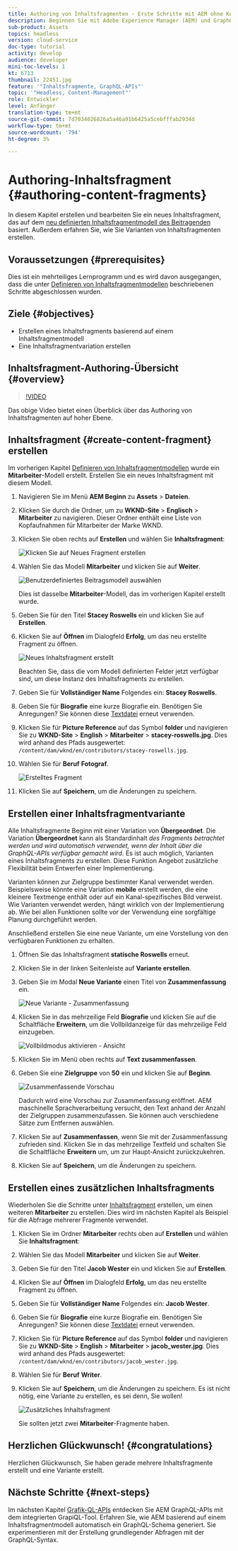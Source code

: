 ```yaml
---
title: Authoring von Inhaltsfragmenten - Erste Schritte mit AEM ohne Kopf - GraphQL
description: Beginnen Sie mit Adobe Experience Manager (AEM) und GraphQL. Erstellen und bearbeiten Sie ein neues Inhaltsfragment, das auf einem Inhaltsfragmentmodell basiert. Erfahren Sie, wie Sie Varianten von Inhaltsfragmenten erstellen.
sub-product: Assets
topics: headless
version: cloud-service
doc-type: tutorial
activity: develop
audience: developer
mini-toc-levels: 1
kt: 6713
thumbnail: 22451.jpg
feature: '"Inhaltsfragmente, GraphQL-APIs"'
topic: '"Headless, Content-Management"'
role: Entwickler
level: Anfänger
translation-type: tm+mt
source-git-commit: 7d7034026826a5a46a91b6425a5cebfffab2934d
workflow-type: tm+mt
source-wordcount: '794'
ht-degree: 3%

---
```



# Authoring-Inhaltsfragment {#authoring-content-fragments}

In diesem Kapitel erstellen und bearbeiten Sie ein neues Inhaltsfragment, das auf dem [neu definierten Inhaltsfragmentmodell des Beitragenden](./content-fragment-models.md) basiert. Außerdem erfahren Sie, wie Sie Varianten von Inhaltsfragmenten erstellen.

## Voraussetzungen {#prerequisites}

Dies ist ein mehrteiliges Lernprogramm und es wird davon ausgegangen, dass die unter [Definieren von Inhaltsfragmentmodellen](./content-fragment-models.md) beschriebenen Schritte abgeschlossen wurden.

## Ziele {#objectives}

* Erstellen eines Inhaltsfragments basierend auf einem Inhaltsfragmentmodell
* Eine Inhaltsfragmentvariation erstellen

## Inhaltsfragment-Authoring-Übersicht {#overview}

>[!VIDEO](https://video.tv.adobe.com/v/22451/?quality=12&learn=on)

Das obige Video bietet einen Überblick über das Authoring von Inhaltsfragmenten auf hoher Ebene.

## Inhaltsfragment {#create-content-fragment} erstellen

Im vorherigen Kapitel [Definieren von Inhaltsfragmentmodellen](./content-fragment-models.md) wurde ein **Mitarbeiter**-Modell erstellt. Erstellen Sie ein neues Inhaltsfragment mit diesem Modell.

1. Navigieren Sie im Menü **AEM Beginn** zu **Assets** > **Dateien**.
1. Klicken Sie durch die Ordner, um zu **WKND-Site** > **Englisch** > **Mitarbeiter** zu navigieren. Dieser Ordner enthält eine Liste von Kopfaufnahmen für Mitarbeiter der Marke WKND.

1. Klicken Sie oben rechts auf **Erstellen** und wählen Sie **Inhaltsfragment**:

   ![Klicken Sie auf Neues Fragment erstellen](assets/author-content-fragments/create-content-fragment-menu.png)

1. Wählen Sie das Modell **Mitarbeiter** und klicken Sie auf **Weiter**.

   ![Benutzerdefiniertes Beitragsmodell auswählen](assets/author-content-fragments/select-contributor-model.png)

   Dies ist dasselbe **Mitarbeiter**-Modell, das im vorherigen Kapitel erstellt wurde.

1. Geben Sie für den Titel **Stacey Roswells** ein und klicken Sie auf **Erstellen**.
1. Klicken Sie auf **Öffnen** im Dialogfeld **Erfolg**, um das neu erstellte Fragment zu öffnen.

   ![Neues Inhaltsfragment erstellt](assets/author-content-fragments/new-content-fragment.png)

   Beachten Sie, dass die vom Modell definierten Felder jetzt verfügbar sind, um diese Instanz des Inhaltsfragments zu erstellen.

1. Geben Sie für **Vollständiger Name** Folgendes ein: **Stacey Roswells**.
1. Geben Sie für **Biografie** eine kurze Biografie ein. Benötigen Sie Anregungen? Sie können diese [Textdatei](assets/author-content-fragments/stacey-roswells-bio.txt) erneut verwenden.
1. Klicken Sie für **Picture Reference** auf das Symbol **folder** und navigieren Sie zu **WKND-Site** > **English** > **Mitarbeiter** > **stacey-roswells.jpg**. Dies wird anhand des Pfads ausgewertet: `/content/dam/wknd/en/contributors/stacey-roswells.jpg`.
1. Wählen Sie für **Beruf** **Fotograf**.

   ![Erstelltes Fragment](assets/author-content-fragments/stacye-roswell-fragment-authored.png)

1. Klicken Sie auf **Speichern**, um die Änderungen zu speichern.

## Erstellen einer Inhaltsfragmentvariante

Alle Inhaltsfragmente Beginn mit einer Variation von **Übergeordnet**. Die Variation **Übergeordnet** kann als Standardinhalt *des Fragments betrachtet werden und wird automatisch verwendet, wenn der Inhalt über die GraphQL-APIs verfügbar gemacht wird.* Es ist auch möglich, Varianten eines Inhaltsfragments zu erstellen. Diese Funktion Angebot zusätzliche Flexibilität beim Entwerfen einer Implementierung.

Varianten können zur Zielgruppe bestimmter Kanal verwendet werden. Beispielsweise könnte eine Variation **mobile** erstellt werden, die eine kleinere Textmenge enthält oder auf ein Kanal-spezifisches Bild verweist. Wie Varianten verwendet werden, hängt wirklich von der Implementierung ab. Wie bei allen Funktionen sollte vor der Verwendung eine sorgfältige Planung durchgeführt werden.

Anschließend erstellen Sie eine neue Variante, um eine Vorstellung von den verfügbaren Funktionen zu erhalten.

1. Öffnen Sie das Inhaltsfragment **statische Roswells** erneut.
1. Klicken Sie in der linken Seitenleiste auf **Variante erstellen**.
1. Geben Sie im Modal **Neue Variante** einen Titel von **Zusammenfassung** ein.

   ![Neue Variante - Zusammenfassung](assets/author-content-fragments/new-variation-summary.png)

1. Klicken Sie in das mehrzeilige Feld **Biografie** und klicken Sie auf die Schaltfläche **Erweitern**, um die Vollbildanzeige für das mehrzeilige Feld einzugeben.

   ![Vollbildmodus aktivieren - Ansicht](assets/author-content-fragments/enter-full-screen-view.png)

1. Klicken Sie im Menü oben rechts auf **Text zusammenfassen**.

1. Geben Sie eine **Zielgruppe** von **50** ein und klicken Sie auf **Beginn**.

   ![Zusammenfassende Vorschau](assets/author-content-fragments/summarize-text-preview.png)

   Dadurch wird eine Vorschau zur Zusammenfassung eröffnet. AEM maschinelle Sprachverarbeitung versucht, den Text anhand der Anzahl der Zielgruppen zusammenzufassen. Sie können auch verschiedene Sätze zum Entfernen auswählen.

1. Klicken Sie auf **Zusammenfassen**, wenn Sie mit der Zusammenfassung zufrieden sind. Klicken Sie in das mehrzeilige Textfeld und schalten Sie die Schaltfläche **Erweitern** um, um zur Haupt-Ansicht zurückzukehren.

1. Klicken Sie auf **Speichern**, um die Änderungen zu speichern.

## Erstellen eines zusätzlichen Inhaltsfragments

Wiederholen Sie die Schritte unter [Inhaltsfragment](#create-content-fragment) erstellen, um einen weiteren **Mitarbeiter** zu erstellen. Dies wird im nächsten Kapitel als Beispiel für die Abfrage mehrerer Fragmente verwendet.

1. Klicken Sie im Ordner **Mitarbeiter** rechts oben auf **Erstellen** und wählen Sie **Inhaltsfragment**:
1. Wählen Sie das Modell **Mitarbeiter** und klicken Sie auf **Weiter**.
1. Geben Sie für den Titel **Jacob Wester** ein und klicken Sie auf **Erstellen**.
1. Klicken Sie auf **Öffnen** im Dialogfeld **Erfolg**, um das neu erstellte Fragment zu öffnen.
1. Geben Sie für **Vollständiger Name** Folgendes ein: **Jacob Wester**.
1. Geben Sie für **Biografie** eine kurze Biografie ein. Benötigen Sie Anregungen? Sie können diese [Textdatei](assets/author-content-fragments/jacob-wester.txt) erneut verwenden.
1. Klicken Sie für **Picture Reference** auf das Symbol **folder** und navigieren Sie zu **WKND-Site** > **English** > **Mitarbeiter** > **jacob_wester.jpg**. Dies wird anhand des Pfads ausgewertet: `/content/dam/wknd/en/contributors/jacob_wester.jpg`.
1. Wählen Sie für **Beruf** **Writer**.
1. Klicken Sie auf **Speichern**, um die Änderungen zu speichern. Es ist nicht nötig, eine Variante zu erstellen, es sei denn, Sie wollen!

   ![Zusätzliches Inhaltsfragment](assets/author-content-fragments/additional-content-fragment.png)

   Sie sollten jetzt zwei **Mitarbeiter**-Fragmente haben.

## Herzlichen Glückwunsch! {#congratulations}

Herzlichen Glückwunsch, Sie haben gerade mehrere Inhaltsfragmente erstellt und eine Variante erstellt.

## Nächste Schritte {#next-steps}

Im nächsten Kapitel [Grafik-QL-APIs](explore-graphql-api.md) entdecken Sie AEM GraphQL-APIs mit dem integrierten GrapiQL-Tool. Erfahren Sie, wie AEM basierend auf einem Inhaltsfragmentmodell automatisch ein GraphQL-Schema generiert. Sie experimentieren mit der Erstellung grundlegender Abfragen mit der GraphQL-Syntax.